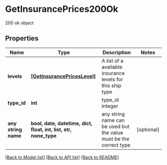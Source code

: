 # GetInsurancePrices200Ok

200 ok object

## Properties
Name | Type | Description | Notes
------------ | ------------- | ------------- | -------------
**levels** | [**[GetInsurancePricesLevel]**](GetInsurancePricesLevel.md) | A list of a available insurance levels for this ship type | 
**type_id** | **int** | type_id integer | 
**any string name** | **bool, date, datetime, dict, float, int, list, str, none_type** | any string name can be used but the value must be the correct type | [optional]

[[Back to Model list]](../README.md#documentation-for-models) [[Back to API list]](../README.md#documentation-for-api-endpoints) [[Back to README]](../README.md)


